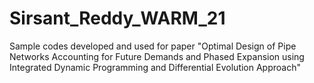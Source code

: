 # Sirsant_Reddy_WARM_21
Sample codes developed and used for paper "Optimal Design of Pipe Networks Accounting for Future Demands and Phased Expansion using Integrated Dynamic Programming and Differential Evolution Approach"
